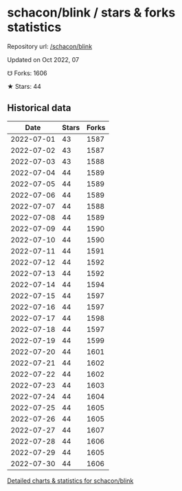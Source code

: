 # schacon/blink / stars & forks statistics

Repository url: [/schacon/blink](https://github.com/schacon/blink)

Updated on Oct 2022, 07

☋ Forks: 1606

★ Stars: 44

## Historical data
| Date | Stars | Forks |
|------|-------|-------|
| 2022-07-01 | 43 | 1587 | 
| 2022-07-02 | 43 | 1587 | 
| 2022-07-03 | 43 | 1588 | 
| 2022-07-04 | 44 | 1589 | 
| 2022-07-05 | 44 | 1589 | 
| 2022-07-06 | 44 | 1589 | 
| 2022-07-07 | 44 | 1588 | 
| 2022-07-08 | 44 | 1589 | 
| 2022-07-09 | 44 | 1590 | 
| 2022-07-10 | 44 | 1590 | 
| 2022-07-11 | 44 | 1591 | 
| 2022-07-12 | 44 | 1592 | 
| 2022-07-13 | 44 | 1592 | 
| 2022-07-14 | 44 | 1594 | 
| 2022-07-15 | 44 | 1597 | 
| 2022-07-16 | 44 | 1597 | 
| 2022-07-17 | 44 | 1598 | 
| 2022-07-18 | 44 | 1597 | 
| 2022-07-19 | 44 | 1599 | 
| 2022-07-20 | 44 | 1601 | 
| 2022-07-21 | 44 | 1602 | 
| 2022-07-22 | 44 | 1602 | 
| 2022-07-23 | 44 | 1603 | 
| 2022-07-24 | 44 | 1604 | 
| 2022-07-25 | 44 | 1605 | 
| 2022-07-26 | 44 | 1605 | 
| 2022-07-27 | 44 | 1607 | 
| 2022-07-28 | 44 | 1606 | 
| 2022-07-29 | 44 | 1605 | 
| 2022-07-30 | 44 | 1606 | 


[Detailed charts & statistics for schacon/blink](https://reviewgithub.com/rep/schacon/blink)
